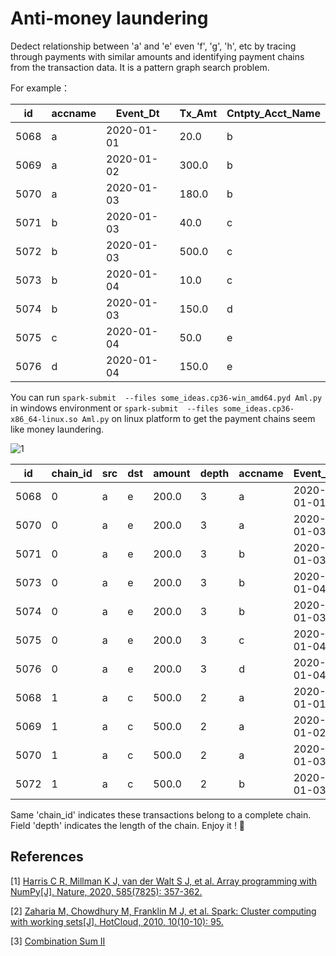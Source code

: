 # Anti-money laundering

Dedect relationship between 'a' and 'e' even 'f', 'g', 'h', etc by tracing through payments with similar amounts and identifying payment chains from the transaction data. It is a pattern graph search problem. 

For example：
 
|  id|accname|  Event_Dt|Tx_Amt|Cntpty_Acct_Name|
|----| ----- | -------- | ---- | ------- |
|5068|      a|2020-01-01|  20.0|            b|
|5069|      a|2020-01-02| 300.0|            b|
|5070|      a|2020-01-03| 180.0|            b|
|5071|      b|2020-01-03|  40.0|            c|
|5072|      b|2020-01-03| 500.0|            c|
|5073|      b|2020-01-04|  10.0|            c|
|5074|      b|2020-01-03| 150.0|            d|
|5075|      c|2020-01-04|  50.0|            e|
|5076|      d|2020-01-04| 150.0|            e|

You can run
`spark-submit  --files some_ideas.cp36-win_amd64.pyd Aml.py` in windows environment or `spark-submit  --files some_ideas.cp36-x86_64-linux.so Aml.py` on linux platform to get the payment chains seem like money laundering. 

![1](https://user-images.githubusercontent.com/24219258/149096741-85d7c637-a8bc-489e-a499-9f4a1eb047ea.png)

|id|chain_id|src|dst|amount|depth|accname|  Event_Dt|Tx_Amt|Cntpty_Acct_Name|
| -- |--- | --- | ---| ---- |--- | ---- | --------- | ----- | ---- |
|5068|       0|  a|  e|     200.0|     3|      a|2020-01-01|  20.0|               b|
|5070|       0|  a|  e|     200.0|     3|      a|2020-01-03| 180.0|               b|
|5071|       0|  a|  e|     200.0|     3|      b|2020-01-03|  40.0|               c|
|5073|       0|  a|  e|     200.0|     3|      b|2020-01-04|  10.0|               c|
|5074|       0|  a|  e|     200.0|     3|      b|2020-01-03| 150.0|               d|
|5075|       0|  a|  e|     200.0|     3|      c|2020-01-04|  50.0|               e|
|5076|       0|  a|  e|     200.0|     3|      d|2020-01-04| 150.0|               e|
|5068|       1|  a|  c|     500.0|     2|      a|2020-01-01|  20.0|               b|
|5069|       1|  a|  c|     500.0|     2|      a|2020-01-02| 300.0|               b|
|5070|       1|  a|  c|     500.0|     2|      a|2020-01-03| 180.0|               b|
|5072|       1|  a|  c|     500.0|     2|      b|2020-01-03| 500.0|               c|

Same 'chain_id' indicates these transactions belong to a complete chain. Field 'depth' indicates the length of the chain. Enjoy it ! 🤗

## References

\[1\] [Harris C R, Millman K J, van der Walt S J, et al. Array programming with NumPy[J]. Nature, 2020, 585(7825): 357-362.](https://doi.org/10.1038/s41586-020-2649-2)

\[2\] [Zaharia M, Chowdhury M, Franklin M J, et al. Spark: Cluster computing with working sets[J]. HotCloud, 2010, 10(10-10): 95.](https://www2.eecs.berkeley.edu/Pubs/TechRpts/2010/EECS-2010-53.html)

\[3\] [Combination Sum II](https://leetcode.com/problems/combination-sum-ii/solution/)
